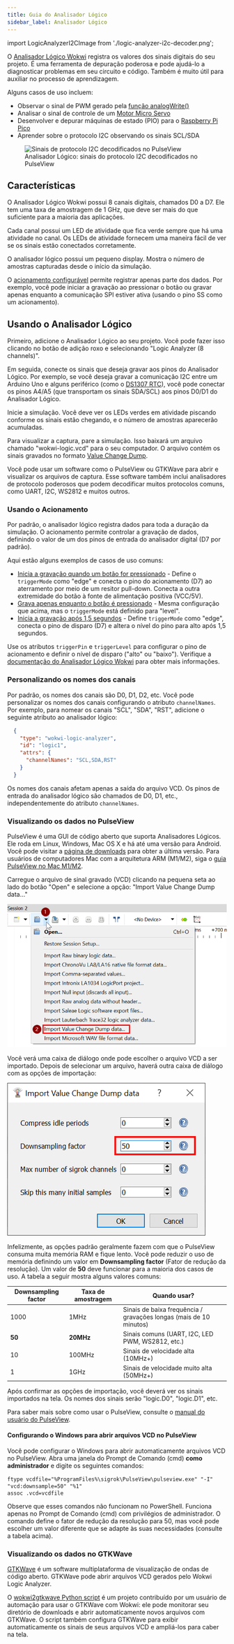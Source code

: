 ```yaml
---
title: Guia do Analisador Lógico
sidebar_label: Analisador Lógico
---
```


import LogicAnalyzerI2CImage from './logic-analyzer-i2c-decoder.png';

O [Analisador Lógico Wokwi](../parts/wokwi-logic-analyzer) registra os valores dos sinais digitais do seu projeto. É uma ferramenta de depuração poderosa e pode ajudá-lo a diagnosticar problemas em seu circuito e código. Também é muito útil para auxiliar no processo de aprendizagem.

Alguns casos de uso incluem:

- Observar o sinal de PWM gerado pela [função analogWrite()](https://www.arduino.cc/reference/pt/language/functions/analog-io/analogwrite/)
- Analisar o sinal de controle de um [Motor Micro Servo](../parts/wokwi-servo)
- Desenvolver e depurar máquinas de estado (PIO) para o [Raspberry Pi Pico](../parts/wokwi-pi-pico)
- Aprender sobre o protocolo I2C observando os sinais SCL/SDA

<figure>
  <img src={LogicAnalyzerI2CImage} alt="Sinais de protocolo I2C decodificados no PulseView" />
  <figcaption>Analisador Lógico: sinais do protocolo I2C decodificados no PulseView</figcaption>
</figure>

## Características

O Analisador Lógico Wokwi possui 8 canais digitais, chamados D0 a D7. Ele tem uma taxa de amostragem de 1 GHz, que deve ser mais do que suficiente para a maioria das aplicações.

Cada canal possui um LED de atividade que fica verde sempre que há uma atividade no canal. Os LEDs de atividade fornecem uma maneira fácil de ver se os sinais estão conectados corretamente.

O analisador lógico possui um pequeno display. Mostra o número de amostras capturadas desde o início da simulação.

O [acionamento configurável](#usando-o-acionamento) permite registrar apenas parte dos dados. Por exemplo, você pode iniciar a gravação ao pressionar o botão ou gravar apenas enquanto a comunicação SPI estiver ativa (usando o pino SS como um acionamento).

## Usando o Analisador Lógico

Primeiro, adicione o Analisador Lógico ao seu projeto. Você pode fazer isso clicando no botão de adição roxo e selecionando "Logic Analyzer (8 channels)".

Em seguida, conecte os sinais que deseja gravar aos pinos do Analisador Lógico. Por exemplo, se você deseja gravar a comunicação I2C entre um Arduino Uno e alguns periférico (como o [DS1307 RTC](../parts/wokwi-ds1307)), você pode conectar os pinos A4/A5 (que transportam os sinais SDA/SCL) aos pinos D0/D1 do Analisador Lógico.

Inicie a simulação. Você deve ver os LEDs verdes em atividade piscando conforme os sinais estão chegando, e o número de amostras aparecerão acumuladas.

Para visualizar a captura, pare a simulação. Isso baixará um arquivo chamado "wokwi-logic.vcd" para o seu computador. O arquivo contém os sinais gravados no formato [Value Change Dump](https://en.wikipedia.org/wiki/Value_change_dump).

Você pode usar um software como o PulseView ou GTKWave para abrir e visualizar os arquivos de captura. Esse software também inclui analisadores de protocolo poderosos que podem decodificar muitos protocolos comuns, como UART, I2C, WS2812 e muitos outros.

### Usando o Acionamento

Por padrão, o analisador lógico registra dados para toda a duração da simulação. O acionamento permite controlar a gravação de dados, definindo o valor de um dos pinos de entrada do analisador digital (D7 por padrão).

Aqui estão alguns exemplos de casos de uso comuns:

- [Inicia a gravação quando um botão for pressionado](https://wokwi.com/projects/313698551063380544) - Define o `triggerMode` como "edge" e conecta o pino do acionamento (D7) ao aterramento por meio de um resitor pull-down. Conecta a outra extremidade do botão à fonte de alimentação positiva (VCC/5V).
- [Grava apenas enquanto o botão é pressionado](https://wokwi.com/projects/313706149095408193) - Mesma configuração que acima, mas o `triggerMode` está definido para "level".
- [Inicia a gravação após 1,5 segundos](https://wokwi.com/projects/313706408220557888) - Define `triggerMode` como "edge", conecta o pino de disparo (D7) e altera o nível do pino para alto após 1,5 segundos.

Use os atributos `triggerPin` e `triggerLevel` para configurar o pino de acionamento e definir o nível de disparo ("alto" ou "baixo"). Verifique a [documentação do Analisador Lógico Wokwi](../parts/wokwi-logic-analyzer) para obter mais informações.

### Personalizando os nomes dos canais

Por padrão, os nomes dos canais são D0, D1, D2, etc. Você pode personalizar os nomes dos canais configurando o atributo `channelNames`. Por exemplo, para nomear os canais "SCL", "SDA", "RST", adicione o seguinte atributo ao analisador lógico:

 ```json
   { 
     "type": "wokwi-logic-analyzer", 
     "id": "logic1",
     "attrs": {
       "channelNames": "SCL,SDA,RST"
     }
   }
 ```

Os nomes dos canais afetam apenas a saída do arquivo VCD. Os pinos de entrada do analisador lógico são chamados de D0, D1, etc., independentemente do atributo `channelNames`.

### Visualizando os dados no PulseView

PulseView é uma GUI de código aberto que suporta Analisadores Lógicos. Ele roda em Linux, Windows, Mac OS X e há até uma versão para Android. Você pode visitar a [página de downloads](https://sigrok.org/wiki/Downloads) para obter a última versão. Para usuários de computadores Mac com a arquitetura ARM (M1/M2), siga o [guia PulseView no Mac M1/M2](https://nishtahir.com/running-pulseview-on-an-m1-mac/).

Carregue o arquivo de sinal gravado (VCD) clicando na pequena seta ao lado do botão "Open" e selecione a opção: "Import Value Change Dump data..."

![PulseView: Import Value Change Dump data](logic-analyzer-pulseview-1.png)

Você verá uma caixa de diálogo onde pode escolher o arquivo VCD a ser importado. Depois de selecionar um arquivo, haverá outra caixa de diálogo com as opções de importação:

![PulseView: Compress idle periods](logic-analyzer-pulseview-2.png)

Infelizmente, as opções padrão geralmente fazem com que o PulseView consuma muita memória RAM e fique lento. Você pode reduzir o uso de memória definindo um valor em **Downsampling factor** (Fator de redução da resolução). Um valor de **50** deve funcionar para a maioria dos casos de uso. A tabela a seguir mostra alguns valores comuns:

| Downsampling factor | Taxa de amostragem | Quando usar?                                                       |
| ------------------- | ------------------ | ------------------------------------------------------------------ |
| 1000                | 1MHz               | Sinais de baixa frequência / gravações longas (mais de 10 minutos) |
| **50**              | **20MHz**          | Sinais comuns (UART, I2C, LED PWM, WS2812, etc.)                   |
| 10                  | 100MHz             | Sinais de velocidade alta (10MHz+)                                 |
| 1                   | 1GHz               | Sinais de velocidade muito alta (50MHz+)                           |

Após confirmar as opções de importação, você deverá ver os sinais importados na tela. Os nomes dos sinais serão "logic.D0", "logic.D1", etc.

Para saber mais sobre como usar o PulseView, consulte o [manual do usuário do PulseView](https://sigrok.org/doc/pulseview/unstable/manual.html).

#### Configurando o Windows para abrir arquivos VCD no PulseView

Você pode configurar o Windows para abrir automaticamente arquivos VCD no PulseView. Abra uma janela do Prompt de Comando (cmd) **como administrador** e digite os seguintes comandos:

```
ftype vcdfile="%ProgramFiles%\sigrok\PulseView\pulseview.exe" "-I" "vcd:downsample=50" "%1"
assoc .vcd=vcdfile
```

Observe que esses comandos não funcionam no PowerShell. Funciona apenas no Prompt de Comando (cmd) com privilégios de administrador. O comando define o fator de redução da resolução para 50, mas você pode escolher um valor diferente que se adapte às suas necessidades (consulte a tabela acima).

### Visualizando os dados no GTKWave

[GTKWave](http://gtkwave.sourceforge.net/) é um software multiplataforma de visualização de ondas de código aberto. GTKWave pode abrir arquivos VCD gerados pelo Wokwi Logic Analyzer.

O [wokwi2gtkwave Python script](https://github.com/bvandepo/wokwi2gtkwave) é um projeto contribuído por um usuário de automação para usar o GTKWave com Wokwi: ele pode monitorar seu diretório de downloads e abrir automaticamente novos arquivos com GTKWave. O script também configura GTKWave para exibir automaticamente os sinais de seus arquivos VCD e ampliá-los para caber na tela.

